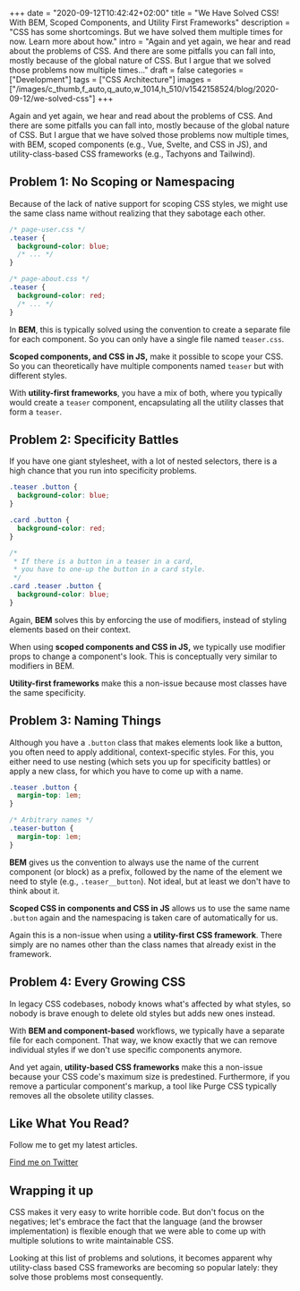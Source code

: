 +++
date = "2020-09-12T10:42:42+02:00"
title = "We Have Solved CSS! With BEM, Scoped Components, and Utility First Frameworks"
description = "CSS has some shortcomings. But we have solved them multiple times for now. Learn more about how."
intro = "Again and yet again, we hear and read about the problems of CSS. And there are some pitfalls you can fall into, mostly because of the global nature of CSS. But I argue that we solved those problems now multiple times..."
draft = false
categories = ["Development"]
tags = ["CSS Architecture"]
images = ["/images/c_thumb,f_auto,q_auto,w_1014,h_510/v1542158524/blog/2020-09-12/we-solved-css"]
+++

Again and yet again, we hear and read about the problems of CSS. And there are some pitfalls you can fall into, mostly because of the global nature of CSS. But I argue that we have solved those problems now multiple times, with BEM, scoped components (e.g., Vue, Svelte, and CSS in JS), and utility-class-based CSS frameworks (e.g., Tachyons and Tailwind).

## Problem 1: No Scoping or Namespacing

Because of the lack of native support for scoping CSS styles, we might use the same class name without realizing that they sabotage each other.

```css
/* page-user.css */
.teaser {
  background-color: blue;
  /* ... */
}

/* page-about.css */
.teaser {
  background-color: red;
  /* ... */
}
```

In **BEM**, this is typically solved using the convention to create a separate file for each component. So you can only have a single file named `teaser.css`.

**Scoped components, and CSS in JS,** make it possible to scope your CSS. So you can theoretically have multiple components named `teaser` but with different styles.

With **utility-first frameworks**, you have a mix of both, where you typically would create a `teaser` component, encapsulating all the utility classes that form a `teaser`.

## Problem 2: Specificity Battles

If you have one giant stylesheet, with a lot of nested selectors, there is a high chance that you run into specificity problems.

```css
.teaser .button {
  background-color: blue;
}

.card .button {
  background-color: red;
}

/*
 * If there is a button in a teaser in a card,
 * you have to one-up the button in a card style.
 */
.card .teaser .button {
  background-color: blue;
}
```

Again, **BEM** solves this by enforcing the use of modifiers, instead of styling elements based on their context.

When using **scoped components and CSS in JS,** we typically use modifier props to change a component's look. This is conceptually very similar to modifiers in BEM.

**Utility-first frameworks** make this a non-issue because most classes have the same specificity.

## Problem 3: Naming Things

Although you have a `.button` class that makes elements look like a button, you often need to apply additional, context-specific styles. For this, you either need to use nesting (which sets you up for specificity battles) or apply a new class, for which you have to come up with a name.

```css
.teaser .button {
  margin-top: 1em;
}

/* Arbitrary names */
.teaser-button {
  margin-top: 1em;
}
```

**BEM** gives us the convention to always use the name of the current component (or block) as a prefix, followed by the name of the element we need to style (e.g., `.teaser__button`). Not ideal, but at least we don't have to think about it.

**Scoped CSS in components and CSS in JS** allows us to use the same name `.button` again and the namespacing is taken care of automatically for us.

Again this is a non-issue when using a **utility-first CSS framework**. There simply are no names other than the class names that already exist in the framework.

## Problem 4: Every Growing CSS

In legacy CSS codebases, nobody knows what's affected by what styles, so nobody is brave enough to delete old styles but adds new ones instead.

With **BEM and component-based** workflows, we typically have a separate file for each component. That way, we know exactly that we can remove individual styles if we don't use specific components anymore.

And yet again, **utility-based CSS frameworks** make this a non-issue because your CSS code's maximum size is predestined. Furthermore, if you remove a particular component's markup, a tool like Purge CSS typically removes all the obsolete utility classes.

<div class="c-content__broad">
  <div class="c-twitter-teaser">
    <div class="c-twitter-teaser__content">
      <h2 class="c-twitter-teaser__headline">Like What You Read?</h2>
      <p class="c-twitter-teaser__body">
        Follow me to get my latest articles.
      </p>
      <a class="c-button c-button--outline c-twitter-teaser__button" rel="nofollow" href="https://twitter.com/maoberlehner" data-event-category="link" data-event-action="click: contact" data-event-label="Twitter (article content)">
        Find me on Twitter
      </a>
    </div>
  </div>
</div>

## Wrapping it up

CSS makes it very easy to write horrible code. But don't focus on the negatives; let's embrace the fact that the language (and the browser implementation) is flexible enough that we were able to come up with multiple solutions to write maintainable CSS.

Looking at this list of problems and solutions, it becomes apparent why utility-class based CSS frameworks are becoming so popular lately: they solve those problems most consequently.
